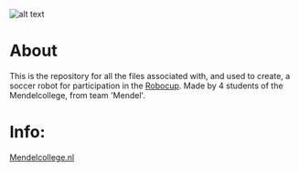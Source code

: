 ![alt text](https://mendelcollege.nl/_resources/app/client/img/logo.svg?m=1693224668)

# About
This is the repository for all the files associated with, and used to create, a soccer robot for participation in the [Robocup](https://www.robocup.org/leagues/18). Made by 4 students of the Mendelcollege, from team 'Mendel'.


# Info:

  [Mendelcollege.nl](https://mendelcollege.nl/ontdek-je-talenten/robotica-en-beta/)
